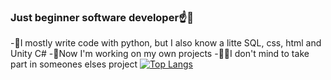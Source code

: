 ### Just beginner software developer☝️🤫
-🐍I mostly write code with python, but I also know a litte SQL, css, html and Unity C#
-👷Now I'm working on my own projects
-👨‍🦱I don't mind to take part in someones elses project
[![Top Langs](https://github-readme-stats.vercel.app/api/top-langs/?username=1CodePhantom1)](https://github.com/anuraghazra/github-readme-stats)
